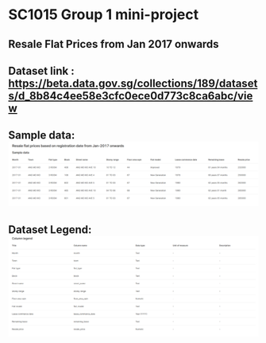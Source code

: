 # SC1015 Group 1 mini-project
## Resale Flat Prices from Jan 2017 onwards
## Dataset link : https://beta.data.gov.sg/collections/189/datasets/d_8b84c4ee58e3cfc0ece0d773c8ca6abc/view<br>
## Sample data: <br>![sample_data](/images/sample_data.png)<br>
## Dataset Legend: <br>![dataset](/images/legend.png)